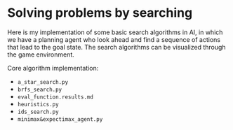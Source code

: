 # **Solving problems by searching**

Here is my implementation of some basic search algorithms in AI, in which we have a planning agent who look ahead and find a sequence of actions that lead to the goal state. The search algorithms can be visualized through the game environment.

Core algorithm implementation:
   - `a_star_search.py`
   - `brfs_search.py`
   - `eval_function.results.md`
   - `heuristics.py`
   - `ids_search.py`
   - `minimax&expectimax_agent.py`


